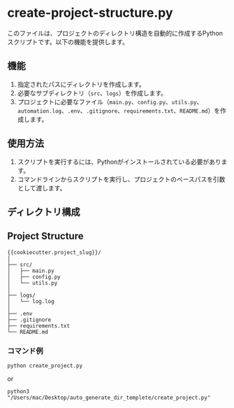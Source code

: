 # create-project-structure.py

このファイルは、プロジェクトのディレクトリ構造を自動的に作成するPythonスクリプトです。以下の機能を提供します。

## 機能

1. 指定されたパスにディレクトリを作成します。
2. 必要なサブディレクトリ（`src`、`logs`）を作成します。
3. プロジェクトに必要なファイル（`main.py`、`config.py`、`utils.py`、`automation.log`、`.env`、`.gitignore`、`requirements.txt`、`README.md`）を作成します。

## 使用方法

1. スクリプトを実行するには、Pythonがインストールされている必要があります。
2. コマンドラインからスクリプトを実行し、プロジェクトのベースパスを引数として渡します。

## ディレクトリ構成
## Project Structure

```
{{cookiecutter.project_slug}}/
│
├── src/
│   ├── main.py
│   ├── config.py
│   └── utils.py
│
├── logs/
│   └── log.log
│
├── .env
├── .gitignore
├── requirements.txt
└── README.md
```


### コマンド例

```python create_project.py```

or

```python3 "/Users/mac/Desktop/auto_generate_dir_templete/create_project.py"```
